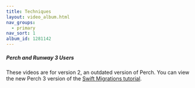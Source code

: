 ```yaml
---
title: Techniques
layout: video_album.html
nav_groups:
  - primary
nav_sort: 1
album_id: 1281142
---
```


<div class="callout success">
  <h5>Perch and Runway 3 Users</h5>
  <p>These videos are for version 2, an outdated version of Perch. You can view the new Perch 3 version of the <a href="/video/getting-started/">Swift Migrations tutorial</a>.</p>
</div>